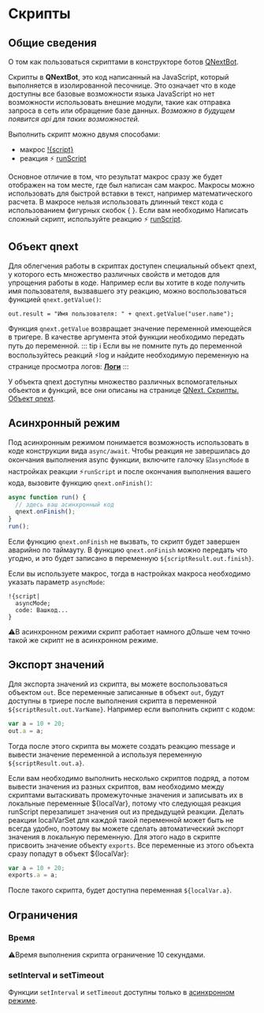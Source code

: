 # Скрипты
## Общие сведения

О том как пользоваться скриптами в конструкторе ботов [QNextBot](http://t.me/qnextbot).

Скрипты в **QNextBot**, это код написанный на JavaScript, который выполняется в изолированной песочнице. Это означает что в коде доступны все базовые возможности языка JavaScript но нет возможности использовать внешние модули, такие как отправка запроса в сеть или обращение базе данных. _Возможно в будущем появится api для таких возможностей._

Выполнить скрипт можно двумя способами:
* макрос [!{script}](/ext/macros/script/)
* реакция ⚡ [runScript](/admin/other/reactions/runscript)

Основное отличие в том, что результат макрос сразу же будет отображен на том месте, где был написан сам макрос. Макросы можно использовать для быстрой вставки в текст, например математического расчета. В макросе нельзя использовать длинный текст кода с использованием фигурных скобок { }. Если вам необходимо Написать сложный скрипт, используйте реакцию ⚡ [runScript](/ext/macros/runScript/).

## Объект qnext
Для облегчения работы в скриптах доступен специальный объект qnext, у которого есть множество различных свойств и методов для упрощения работы в коде. Например если вы хотите в коде получить имя пользователя, вызвавшего эту реакцию, можно воспользоваться функцией `qnext.getValue()`:

`out.result = "Имя пользователя: " + qnext.getValue("user.name");`

Функция `qnext.getValue` возвращает значение переменной имеющейся в тригере. В качестве аргумента этой функции необходимо передать путь до переменной.
::: tip ℹ️
Если вы не помните путь до переменной воспользуйтесь реакций ⚡️log и найдите необходимую переменную на странице просмотра логов: [**Логи**](/docs/admin/other/reactions/log)
:::

У объекта qnext доступны множество различных вспомогательных объектов и функций, все они описаны на странице [QNext. Скрипты. Объект qnext](/docs/ext/script/object-qnext).


## Асинхронный режим
Под асинхронным режимом понимается возможность использовать в коде конструкции вида `async/await`. Чтобы реакция не завершилась до окончания выполнения async функции, включите галочку ☑️`asyncMode` в настройках реакции ⚡️`runScript` и после окончания выполнения вашего кода, вызовите функцию `qnext.onFinish()`:
```js 
async function run() {
  // здесь ваш асинхронный код
  qnext.onFinish();
}
run();
```

Если функцию `qnext.onFinish` не вызвать, то скрипт будет завершен аварийно по таймауту. В функцию `qnext.onFinish` можно передать что угодно, и это будет записано в переменную `${scriptResult.out.finish}`.

Если вы используете макрос, тогда в настройках макроса необходимо указать параметр `asyncMode`:
```plain 
!{script|
  asyncMode;
  code: Вашкод... 
}
```

⚠️В асинхронном режими скрипт работает намного дОльше чем точно такой же скрипт не в асинхронном режиме.


## Экспорт значений
Для экспорта значений из скрипта, вы можете воспользоваться объектом `out`. Все переменные записанные в объект `out`, будут доступны в триере после выполнения скрипта в переменной `${scriptResult.out.VarName}`. Например если выполнить скрипт с кодом:
```js 
var a = 10 + 20;
out.a = a;
```

Тогда после этого скрипта вы можете создать реакцию message и вывести значение переменной a используя переменную `${scriptResult.out.a}`.

Если вам необходимо выполнить несколько скриптов подряд, а потом вывести значения из разных скриптов, вам необходимо между скриптами вытаскивать промежуточные значения и записывать их в локальные переменные ${localVar}, потому что следующая реакция runScript перезапишет значения out из предыдущей реакции. Делать реакции localVarSet для каждой такой переменной может быть не всегда удобно, поэтому вы можете сделать автоматический экспорт значения в локальную переменную. Для этого надо в скрипте присвоить значение объекту `exports`. Все переменные из этого объекта сразу попадут в объект ${localVar}:
```js 
var a = 10 + 20;
exports.a = a;
```

После такого скрипта, будет доступна переменная `${localVar.a}`.

## Ограничения
### Время

⚠️Время выполнения скрипта ограничение 10 секундами.
### setInterval и setTimeout

Функции `setInterval` и `setTimeout`  доступны только в [асинхронном режиме](#асинхронныи-режим).
